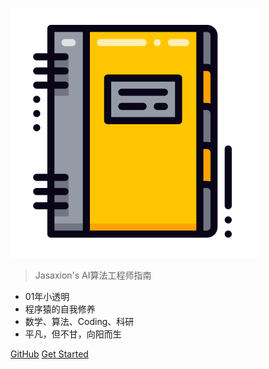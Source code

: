 <!-- _coverpage.md --> 

![logo](pic/notebook_icon.svg)

> Jasaxion's AI算法工程师指南

- 01年小透明
- 程序猿的自我修养
- 数学、算法、Coding、科研
- 平凡，但不甘，向阳而生

[GitHub](https://github.com/Jasaxion)
[Get Started](./guide.md)

